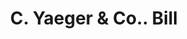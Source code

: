 ---
doi: 10.7916/D8XS76JN
date_other: '1880'
date_other_textual: 1880-1889
form: printed ephemera
genre:
- Invoices
name:
- C. Yaeger & Co.
object_in_context_url: https://biggert.cul.columbia.edu/items/view/ave_biggert_01466
subject_hierarchical_geographic:
- Pittsburgh, Pennsylvania, United States
subject_name:
- C. Yaeger & Co.
title: C. Yaeger & Co.. Bill
sort_title: C. Yaeger & Co.. Bill
call_number: ave_biggert_01466
coordinates:
- 40.439722222222215,-79.97638888888889
pid: ave_biggert_01466
identifiers: ave_biggert_01466
thumbnail: https://derivativo-2.library.columbia.edu/iiif/2/ldpd:343991/full/!256,256/0/native.jpg
permalink: /biggert/ave_biggert_01466/
layout: iiif-image-page
---